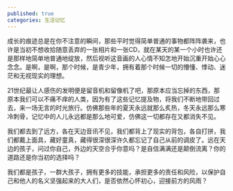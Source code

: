 ```yaml
---
published: true
categories: 生活记忆
---
```

成长的痕迹总是在你不注意的瞬间，那些平时觉得简单普通的事物都阵阵袭来，也许是当初不想收拾随意丢弃的一张相片和一张CD，就在某天的某一个小时也许还是那样地简单地普通地绽放，然后视听这音画的人心情不知怎地开始沉重开始心心念念。是啊，是啊，那个时候，是青少年，拥有着那个时候一切的懵懂、悸动、迷茫和无视现实的理想。

21世纪最让人感伤的发明便是留音机和留像机了吧，那原本应当忘掉的东西，那原本我们可以不痛不痒的人类，因为有了这些记忆提及物，将我们不断地带回过去，来一场无言的时光旅行。仿佛那些年的夏天永远就那么炙热，冬天永远那么寒冷刺骨，记忆中的人儿永远都是那么地可爱，仿佛这一切都存在又都消失不见。

我们都去到了远方，各在天边音讯不见，我们都背上了现实的背包，各自打拼，我们都戴上面具，藏好童真，藏得很深很深许久都忘记了自己从前的调皮了。远在天边的孩子，问过你自己，外边的天空合乎你意吗？是自信满满还是颠倒流离？你的道路还是你当初的选择吗？

我们都是孩子，一群大孩子，拥有更多的技能，承担更多的责任和风险，以保护自己和他人的名义坚强起来的大人们，是否依然心怀初心，迎接前方的风雨？
